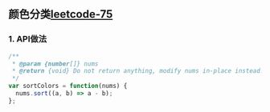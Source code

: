 ## 颜色分类[leetcode-75](https://leetcode-cn.com/problems/sort-colors/)

### 1. API做法
```js
/**
 * @param {number[]} nums
 * @return {void} Do not return anything, modify nums in-place instead.
 */
var sortColors = function(nums) {
  nums.sort((a, b) => a - b);
};
```